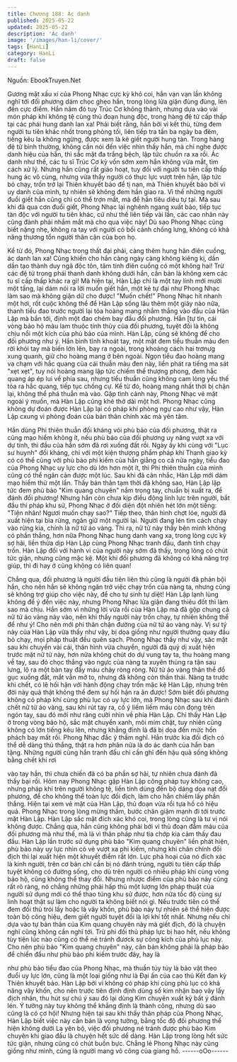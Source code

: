 ```yaml
---
title: Chương 188: Ác danh
published: 2025-05-22
updated: 2025-05-22
description: 'Ác danh'
image: '/images/han-li/cover/'
tags: [HanLi]
category: HanLi
draft: false
---
```


Nguồn: EbookTruyen.Net

Gương mặt xấu xí của Phong Nhạc cực kỳ khó coi, hắn vạn vạn
lần không nghĩ tới đối phương dám chọc ghẹo hắn, trong lòng lửa
giận đùng đùng, lên đến cực điểm.
Hắn năm đó tuy Trúc Cơ không thành, nhưng dựa vào vài món
pháp khí không tệ cùng thủ đoạn hung độc, trong hàng đệ tử cấp
thấp tại các phái hung danh lan xa!
Phải biết rằng, hắn bởi vì kết thù, từng đem người tu tiên khác
nhốt trong phòng tối, liên tiếp tra tấn ba ngày ba đêm, tiếng kêu la
không ngừng, được xem là kẻ giết người hung tàn.
Trong hàng đệ tử bình thường, không cần nói đến việc nhìn thấy
hắn, mà chỉ nghe được danh hiệu của hắn, thì sắc mặt đa trắng
bệch, lập tức chuồn ra xa rồi.
Ác danh như thế, các tu sĩ Trúc Cơ kỳ vốn sớm xem hắn không
vừa mắt, tìm cách xử lý. Nhưng hắn cũng rất giảo hoạt, tuy đối
với người tu tiên cấp thấp hung ác vô cùng, nhưng vừa thấy
người có thực lực vượt trên hắn, lập tức bỏ chạy, trốn trở lại
Thiên khuyết bảo để tị nạn, mà Thiên khuyết bảo bởi vì uy danh
của mình, tự nhiên sẽ không đem hắn giao ra.
Vì thế những người đuổi giết hắn cũng chỉ có thể trợn mắt, mà để
hắn tiêu diêu tự tại.
Mà sau khi đã qua cơn đuổi giết, Phong Nhạc lại nghênh ngang
xuất bảo, tiếp tục tàn độc với người tu tiên khác, cứ như thế liên
tiếp vài lần, các cao nhân này cũng đành phải nhắm mắt mà cho
qua việc này! Dù sao Phong Nhạc cũng biết nặng nhẹ, không ra
tay với người có bối cảnh chống lưng, không có khả năng thương
tổn người thân cận của bọn họ.

Kể từ đó, Phong Nhạc trong thất đại phái, càng thêm hung hãn
điên cuồng, ác danh lan xa! Cũng khiến cho hắn càng ngày càng
không kiêng kị, dần dần tạo thành duy ngã độc tôn, tâm tính điên
cuồng có một không hai! Trừ các đệ tử trong phái thanh danh
không dưới hắn, căn bản là không xem các tu sĩ cấp thấp khác ra
gì!
Mà hiện tại, Hàn Lập chỉ là một tay lính mới mười một tầng, lại
dám nói ra lời muốn giết hắn, một kẻ tự đại như Phong Nhạc làm
sao mà không giận dữ cho được!
"Muốn chết!"
Phong Nhạc hít nhanh một hơi, rốt cuộc không thể để Hàn Lập
sống lâu thêm một giây nào nữa, thanh tiểu đao trước người lại
tỏa hoàng mang nhắm thẳng vào đầu của Hàn Lập mà bắn tới,
định một đao chém bay đầu đối phương. Hắn [tự tin, cái vòng bảo
hộ màu lam thuộc tính thủy của đối phương, tuyệt đối là không
chịu nổi một kích của phù bảo của mình.
Hàn Lập, cũng sẽ không để cho đối phương như ý. Hắn bình tĩnh
khoát tay, một mặt đem tiểu thuẫn màu đen rời khỏi tay mà biến
lớn lên, bay ra ngoài, trong khoảng cách hai trơnựg xung quanh,
giữ cho hoàng mang ở bên ngoài.
Ngọn tiểu đao hoàng mang va chạm với hắc quang của cái thuẫn
màu đen này, liền phát ra tiếng ma sát "xẹt xẹt", tuy nói hoàng
mang lập tức chiếm thế thượng phong, đem hắc quang áp ép lui
về phía sau, nhưng tiểu thuẫn cũng không cam lòng yếu thế tỏa
ra hắc quang, tiếp tục chống cự.
Kể từ đó, hoàng mang nhất thời bị chặn lại, không thể phá thuẫn
mà vào.
Gặp tình cảnh này, Phong Nhạc vẻ mặt ngoài ý muốn, mà Hàn
Lập cũng khẽ thở dài một hơi.
Phong Nhạc cũng không dự đoán được Hàn Lập lại có pháp khí
phòng ngự cao như vậy, Hàn Lập cxung vì phỏng đoán của bản
thân chính xác mà yên tâm.

Hắn dùng Phi thiên thuẫn đối kháng vói phù bảo của đối phương,
thật ra cũng mạo hiểm không ít, nếu phù bảo của đối phương uy
năng vượt xa với dự tính, thì đầu của hắn sớm đã rơi xuống đất
rồi.
Ngày ấy khi cùng với "Lục sư huynh" đối kháng, chỉ với một kiện
thượng phẩm pháp khí Thanh giao kỳ có có thể cùng với phù bảo
phi kiếm của hắn giằng co cả nửa ngày, tiểu đao của Phong Nhạc
uy lực cho dù lớn hơn một ít, thì Phi thiên thuẫn của mình cũng có
thể ngăn cản được một lúc.
Sau khi đã cân nhắc, Hàn Lập mới dám mạo hiểm thử một lần.
Thấy bản thân tạm thời đã không sao, Hàn Lập lập tức đem phù
bảo "Kim quang chuyên" nắm trong tay, chuẩn bị xuất ra, để đánh
đối phương!
Nhưng hắn còn chưa kịp điều động linh lực trên người, bắt đầu thi
pháp khu sử, Phong Nhạc ở đối diện đột nhiên hét lớn một tiếng:
"Tiện nhân! Ngươi muốn chạy sao?"
Tiếp theo, thân hình chợt lóe, người đã xuất hiện tại bìa rừng,
ngăn giữ một người lại.
Người đang lén tìm cách chạy vào rừng kia, chính là nữ tử áo
vàng.
Thì ra, nữ tử này thấy bên mình không có phần thắng, hơn nữa
Phong Nhạc hung danh vang xa, trong lòng cực kỳ sợ hãi, liền
thừa dịp Hàn Lập cùng Phong Nhạc tranh đấu, đanh tính chạy
trốn.
Hàn Lập đối với hành vi của người này sớm đã thấy, trong lòng có
chút tức giận, nhưng cũng mặc kệ.
Một khi đối phương đã không có khả năng trợ giúp, thì đi hay ở
cũng không có liên quan!

Chẳng qua, đối phương là người đầu tiên liên thủ cũng là người
đã phản bội hắn, cho nên hắn sẽ không ngăn trở việc chạy trốn
của nàng ta, nhưng cũng sẽ không trợ giúp cho việc này, để cho
tự sinh tự diệt!
Hàn Lập lạnh lùng không để ý đến việc này, nhưng Phong Nhạc
lửa giận đang thiêu đốt thì làm sao mà chịu.
Hắn sớm vì những lời vừa rồi của Hàn Lập mà đã gộp chung cả
nữ tử áo vàng này vào, nên khi thấy người này trốn chạy, tự
nhiên không thể để như ý! Cho nên mới phi thân chận đường của
nữ tử áo vàng này.
Vị sư tỷ này của Hàn Lập vừa thấy như vậy, bị dọa giống như
người thường quay đầu bỏ chạy, mọi pháp thuật đều quên sạch.
Phong Nhạc thấy như vậy, săc mặt sau khi chuyển vài cái, thân
hình vừa chuyển, người đã quỷ dị xuất hiện trước mặt nữ tử này,
hơn nữa không chút do dự vung tay ta, thu hoàng mang về tay,
sau đó chọc thẳng vào ngực của nàng ta xuyên thủng ra tận sau
lưng, lộ ra một bàn tay đầy máu chảy ròng ròng.
Nữ tử áo vàng thân thể đổ gục xuống đất, mắt vẫn mở to, nhưng
đã không còn thần thái. Nàng ta trước khi chết, có lẽ hối hận với
hành động chạy trốn mặc kệ Hàn Lập, nhưng trên đời này quả
thật không thể đem sự hối hận ra ăn được!
Sớm biết đối phương không có pháp khí cùng phù lục có uy lực
lớn, mà Phong Nhạc sau khi đánh chết nữ tử áo vàng, sau khi rút
tay ra, cố ý liếm liếm máu còn đọng trên ngón tay, sau đó mới như
răng cười nhìn về phía Hàn Lập.
Chỉ thấy Hàn Lập ở trong vòng bảo hộ, sắc mặt chuyển xanh, môi
mím chặt, tuy nhiên cũng không có lớn tiếng kêu lên, nhưng
khẳng đinh là đã bị dọa đến mức hồn phách bay mất rồi. Phong
Nhạc đắc ý thầm nghĩ.
Hắn trước kia đối địch có thể dễ dàng thủ thắng, thật ra hơn phân
nửa là do ác danh của hắn ban tặng. Những người cùng hắn
tranh đấu chỉ cần ghĩ đến hậu quả sống không bằng chết khi rơi

vào tay hắn, thì chưa chiến đã có ba phần sợ hãi, tự nhiên chưa
đánh đã thấy bại rồi.
Hôm nay Phong Nhạc gặp Hàn Lập công pháp tuy không cao,
nhưng pháp khí trên người không tệ, liền tính dùng đến bộ dáng
dọa nạt đối phương, để cho không thể toàn lực đối địch, làm cho
hắn chiếm lấy phần thắng.
Hiện tại xem vẻ mặt của Hàn Lập, thủ đoạn vừa rồi tựa hồ có hiệu
quả. Phong Nhạc trong lòng mừng thầm, bước chân giậm mạnh
đi tới trước mặt Hàn Lập.
Hàn Lập sắc mặt đích xác khó coi, trong lòng cũng là tư vị nói
không được. Chẳng qua, hắn cũng không phải bởi vì thủ đoạn
đẫm máu của đối phương mà như thế, mà là vì thân pháp như tia
chớp kia cảm thấy đau đầu.
Hàn Lập lần trước sử dụng phù bảo "Kim quang chuyên" liền phát
hiện, phù bảo này uy lực nhìn có vẻ vượt xa phi kiếm, nhưng khi
chân chính đối địch thì lại xuất hiện một khuyết điểm rất lớn.
Lực phá hoại của nó đích xác là kinh người, trên cơ bản chỉ cần
bị nó đánh trúng, người tu tiên cấp thấp tuyệt không có đường
sống, cho dù trên người có nhiều pháp khí cùng vòng bảo hộ,
cũng không thể thay đổi. Nhưng nhược điểm của phù bảo này
cũng rất rõ ràng, nó chẳng những phải hấp thủ một lượng lớn
pháp thuật của người sử dụng mới có thể thao túng khu sử được,
hơn nữa tốc độ cùng sự linh hoạt thật sự làm cho người ta không
biết nói gì.
Nếu trước tiên có thể đem đối thủ trói lấy hoặc là vây khốn, phù
bảo này tự nhiên sẽ thể hiện được toàn bộ công hiệu, đem giết
người tuyệt đối là lợi khí tốt nhất. Nhưng nếu chỉ dựa vào tự bản
thân của Kim quang chuyên này mà giết địch, đó là chuyện nghĩ
cũng không cần nghĩ tới. Trừ phi đối thủ pháp lực bị hao hết, nếu
không tùy tiện lúc nào cũng có thể né tránh đươck sự công kích
của phù lục này.
Cho nên phù bảo "Kim quang chuyên" này, căn bản không phải là
pháp bảo để chiến đấu như phù bảo phi kiếm trước đây, hay là

như phù bảo tiểu đao của Phong Nhạc, mà thuần túy túy là bảo
vật theo đuổi uy lực lớn, cũng là một loại giống như là Đại ấn của
cao thủ Kết đan kỳ Thiên khuyết bảo.
Hàn Lập bởi vì không có pháp khí cùng phù lục có khả năng vây
khốn, cho nên trước tiên định định dùng số kim nhận bao vây lấy
địch nhân, thu hút sự chú ý sau đó lại dùng Kim chuyên xuất kỳ
bất ý đánh lén. Ý tưởng này tuy không thể khẳng định là thành
công, nhưng dù sao cũng là có cơ hội!
Nhưng hiện tại sau khi thấy thân pháp của Phong Nhạc, Hàn Lập
biết việc này căn bản là vọng tưởng, bằng tốc độ đối phương thể
hiện không dưới La yên bộ, việc đối phương né tránh được phù
bảo Kim chuyên khi giao đấu là chuyện hết sức dể dàng.
Hàn Lập trong lòng hết sức tức giận, nhưng cũng có chút buồn
bực. Chẳng lẻ Phong Nhạc này cũng giống như mình, cũng là
người mang võ công của giang hồ.
------oOo------
